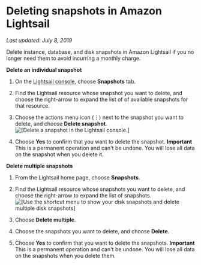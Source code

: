 # Deleting snapshots in Amazon Lightsail<a name="amazon-lightsail-deleting-snapshots"></a>

 *Last updated: July 8, 2019* 

Delete instance, database, and disk snapshots in Amazon Lightsail if you no longer need them to avoid incurring a monthly charge\.

**Delete an individual snapshot**

1. On the [Lightsail console](https://lightsail.aws.amazon.com/), choose **Snapshots** tab\.

1. Find the Lightsail resource whose snapshot you want to delete, and choose the right\-arrow to expand the list of of available snapshots for that resource\.

1. Choose the actions menu icon \(⋮\) next to the snapshot you want to delete, and choose **Delete snapshot**\.  
![\[Delete a snapshot in the Lightsail console.\]](https://d9yljz1nd5001.cloudfront.net/en_us/2c7274df55d082980824e6f5d4268a07/images/amazon-lightsail-delete-snapshot-menu-option.png)

1. Choose **Yes** to confirm that you want to delete the snapshot\.
**Important**  
This is a permanent operation and can't be undone\. You will lose all data on the snapshot when you delete it\.

**Delete multiple snapshots**

1. From the Lightsail home page, choose **Snapshots**\.

1. Find the Lightsail resource whose snapshots you want to delete, and choose the right\-arrow to expand the list of snapshots\.  
![\[Use the shortcut menu to show your disk snapshots and delete multiple disk snapshots\]](https://d9yljz1nd5001.cloudfront.net/en_us/2c7274df55d082980824e6f5d4268a07/images/animated-gif-delete-disk-snapshot-multiple.gif)

1. Choose **Delete multiple**\.

1. Choose the snapshots you want to delete, and choose **Delete**\.

1. Choose **Yes** to confirm that you want to delete the snapshots\.
**Important**  
This is a permanent operation and can't be undone\. You will lose all data on the snapshots when you delete them\.